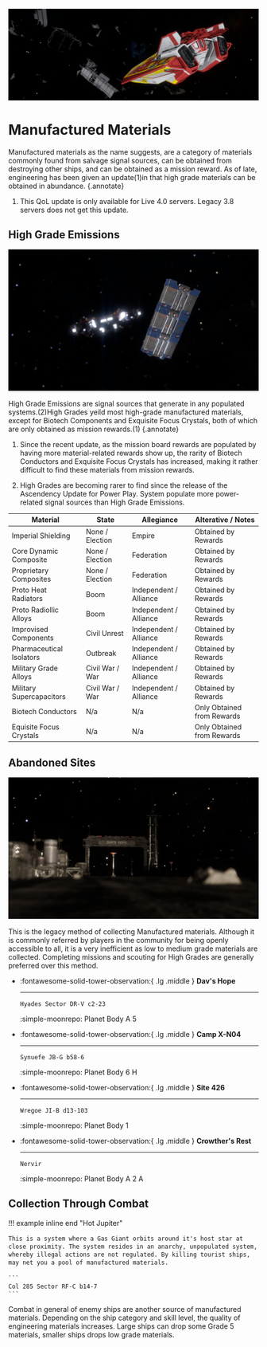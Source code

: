 ![Manufactured Banner](../images/manufactured/manufactured_banner.png)

# Manufactured Materials

Manufactured materials as the name suggests, are a category of materials commonly found from salvage signal sources, can be obtained from destroying other ships, and can be obtained as a mission reward. As of late, engineering has been given an update(1)in that high grade materials can be obtained in abundance.
{.annotate}

1.  This QoL update is only available for Live 4.0 servers. Legacy 3.8 servers does not get this update. 

## High Grade Emissions

![High Grade Emissions](../images/manufactured/manufacturedhge.png)

High Grade Emissions are signal sources that generate in any populated systems.(2)High Grades yeild most high-grade manufactured materials, except for Biotech Components and Exquisite Focus Crystals, both of which are only obtained as mission rewards.(1)
{.annotate}

1.  Since the recent update, as the mission board rewards are populated by having more material-related rewards show up, the rarity of Biotech Conductors and Exquisite Focus Crystals has increased, making it rather difficult to find these materials from mission rewards.

2. High Grades are becoming rarer to find since the release of the Ascendency Update for Power Play. System populate more power-related signal sources than High Grade Emissions.

| Material | State | Allegiance | Alterative / Notes |
|----------|-------|------------|--------------------|
| Imperial Shielding | None / Election | Empire | Obtained by Rewards |
| Core Dynamic Composite | None / Election | Federation | Obtained by Rewards |
| Proprietary Composites | None / Election | Federation | Obtained by Rewards |
| Proto Heat Radiators | Boom | Independent / Alliance | Obtained by Rewards |
| Proto Radiollic Alloys | Boom | Independent / Alliance | Obtained by Rewards |
| Improvised Components | Civil Unrest | Independent / Alliance | Obtained by Rewards |
| Pharmaceutical Isolators | Outbreak | Independent / Alliance | Obtained by Rewards |
| Military Grade Alloys | Civil War / War | Independent / Alliance | Obtained by Rewards |
| Military Supercapacitors | Civil War / War | Independent / Alliance | Obtained by Rewards |
| Biotech Conductors | N/a | N/a | Only Obtained from Rewards |
| Equisite Focus Crystals | N/a | N/a | Only Obtained from Rewards |

## Abandoned Sites

![Dav's Hope](../images/manufactured/manufactureddavshope.png)

This is the legacy method of collecting Manufactured materials. Although it is commonly referred by players in the community for being openly accessible to all, it is a very inefficient as low to medium grade materials are collected. Completing missions and scouting for High Grades are generally preferred over this method.

<div class="grid cards" markdown>

-   :fontawesome-solid-tower-observation:{ .lg .middle } __Dav's Hope__

    ---

    ```
    Hyades Sector DR-V c2-23
    ```

    :simple-moonrepo: Planet Body A 5

-   :fontawesome-solid-tower-observation:{ .lg .middle } __Camp X-N04__

    ---

    ```
    Synuefe JB-G b58-6
    ```

    :simple-moonrepo: Planet Body 6 H

-   :fontawesome-solid-tower-observation:{ .lg .middle } __Site 426__

    ---

    ```
    Wregoe JI-B d13-103
    ```

    :simple-moonrepo: Planet Body 1

-   :fontawesome-solid-tower-observation:{ .lg .middle } __Crowther's Rest__

    ---

    ```
    Nervir
    ```

    :simple-moonrepo: Planet Body A 2 A
    
    </div>

## Collection Through Combat

!!! example inline end "Hot Jupiter"

    This is a system where a Gas Giant orbits around it's host star at close proximity. The system resides in an anarchy, unpopulated system, whereby illegal actions are not regulated. By killing tourist ships, may net you a pool of manufactured materials.

    ```
    Col 285 Sector RF-C b14-7
    ```

Combat in general of enemy ships are another source of manufactured materials. Depending on the ship category and skill level, the quality of engineering materials increases. Large ships can drop some Grade 5 materials, smaller ships drops low grade materials.

